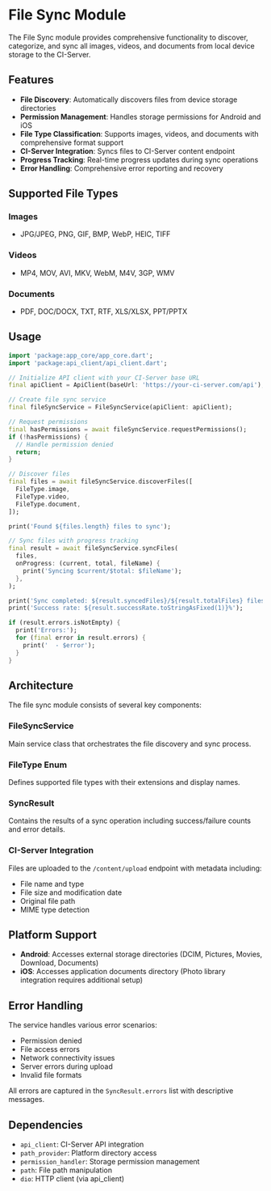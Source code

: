 # File Sync Module

The File Sync module provides comprehensive functionality to discover, categorize, and sync all images, videos, and documents from local device storage to the CI-Server.

## Features

- **File Discovery**: Automatically discovers files from device storage directories
- **Permission Management**: Handles storage permissions for Android and iOS
- **File Type Classification**: Supports images, videos, and documents with comprehensive format support
- **CI-Server Integration**: Syncs files to CI-Server content endpoint
- **Progress Tracking**: Real-time progress updates during sync operations
- **Error Handling**: Comprehensive error reporting and recovery

## Supported File Types

### Images
- JPG/JPEG, PNG, GIF, BMP, WebP, HEIC, TIFF

### Videos
- MP4, MOV, AVI, MKV, WebM, M4V, 3GP, WMV

### Documents
- PDF, DOC/DOCX, TXT, RTF, XLS/XLSX, PPT/PPTX

## Usage

```dart
import 'package:app_core/app_core.dart';
import 'package:api_client/api_client.dart';

// Initialize API client with your CI-Server base URL
final apiClient = ApiClient(baseUrl: 'https://your-ci-server.com/api');

// Create file sync service
final fileSyncService = FileSyncService(apiClient: apiClient);

// Request permissions
final hasPermissions = await fileSyncService.requestPermissions();
if (!hasPermissions) {
  // Handle permission denied
  return;
}

// Discover files
final files = await fileSyncService.discoverFiles([
  FileType.image,
  FileType.video,
  FileType.document,
]);

print('Found ${files.length} files to sync');

// Sync files with progress tracking
final result = await fileSyncService.syncFiles(
  files,
  onProgress: (current, total, fileName) {
    print('Syncing $current/$total: $fileName');
  },
);

print('Sync completed: ${result.syncedFiles}/${result.totalFiles} files synced');
print('Success rate: ${result.successRate.toStringAsFixed(1)}%');

if (result.errors.isNotEmpty) {
  print('Errors:');
  for (final error in result.errors) {
    print('  - $error');
  }
}
```

## Architecture

The file sync module consists of several key components:

### FileSyncService
Main service class that orchestrates the file discovery and sync process.

### FileType Enum
Defines supported file types with their extensions and display names.

### SyncResult
Contains the results of a sync operation including success/failure counts and error details.

### CI-Server Integration
Files are uploaded to the `/content/upload` endpoint with metadata including:
- File name and type
- File size and modification date
- Original file path
- MIME type detection

## Platform Support

- **Android**: Accesses external storage directories (DCIM, Pictures, Movies, Download, Documents)
- **iOS**: Accesses application documents directory (Photo library integration requires additional setup)

## Error Handling

The service handles various error scenarios:
- Permission denied
- File access errors  
- Network connectivity issues
- Server errors during upload
- Invalid file formats

All errors are captured in the `SyncResult.errors` list with descriptive messages.

## Dependencies

- `api_client`: CI-Server API integration
- `path_provider`: Platform directory access
- `permission_handler`: Storage permission management
- `path`: File path manipulation
- `dio`: HTTP client (via api_client)